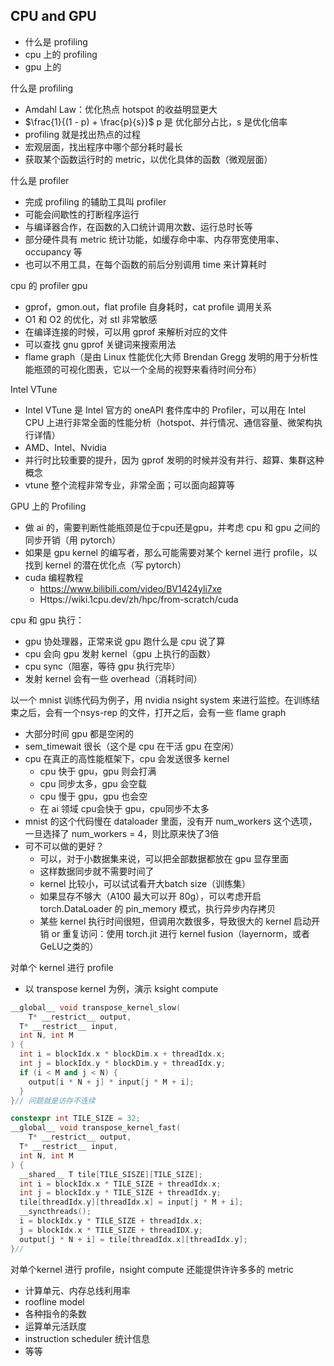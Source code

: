 ## CPU and GPU

- 什么是 profiling
- cpu 上的 profiling
- gpu 上的

什么是 profiling

- Amdahl Law：优化热点 hotspot 的收益明显更大
- $\frac{1}{(1 - p) + \frac{p}{s}}$ p 是 优化部分占比，s 是优化倍率
- profiling 就是找出热点的过程
- 宏观层面，找出程序中哪个部分耗时最长
- 获取某个函数运行时的 metric，以优化具体的函数（微观层面）

什么是 profiler

- 完成 profiling 的辅助工具叫 profiler
- 可能会间歇性的打断程序运行
- 与编译器合作，在函数的入口统计调用次数、运行总时长等
- 部分硬件具有 metric 统计功能，如缓存命中率、内存带宽使用率、occupancy 等
- 也可以不用工具，在每个函数的前后分别调用 time 来计算耗时

cpu 的 profiler gpu

- gprof，gmon.out，flat profile 自身耗时，cat profile 调用关系
- O1 和 O2 的优化，对 stl 非常敏感
- 在编译连接的时候，可以用 gprof 来解析对应的文件
- 可以查找 gnu gprof 关键词来搜索用法
- flame graph（是由 Linux 性能优化大师 Brendan Gregg 发明的用于分析性能瓶颈的可视化图表，它以一个全局的视野来看待时间分布）

Intel VTune

- Intel VTune 是 Intel 官方的 oneAPI 套件库中的 Profiler，可以用在 Intel CPU 上进行非常全面的性能分析（hotspot、并行情况、通信容量、微架构执行详情）
- AMD、Intel、Nvidia
- 并行时比较重要的提升，因为 gprof 发明的时候并没有并行、超算、集群这种概念
- vtune 整个流程非常专业，非常全面；可以面向超算等

GPU 上的 Profiling

- 做 ai 的，需要判断性能瓶颈是位于cpu还是gpu，并考虑 cpu 和 gpu 之间的同步开销（用 pytorch）
- 如果是 gpu kernel 的编写者，那么可能需要对某个 kernel 进行 profile，以找到 kernel 的潜在优化点（写 pytorch）
- cuda 编程教程
  - https://www.bilibili.com/video/BV1424yli7xe
  - Https://wiki.1cpu.dev/zh/hpc/from-scratch/cuda

cpu 和 gpu 执行：

- gpu 协处理器，正常来说 gpu 跑什么是 cpu 说了算
- cpu 会向 gpu 发射 kernel（gpu 上执行的函数）
- cpu sync（阻塞，等待 gpu 执行完毕）
- 发射 kernel 会有一些 overhead（消耗时间）

以一个 mnist 训练代码为例子，用 nvidia nsight system 来进行监控。在训练结束之后，会有一个nsys-rep 的文件，打开之后，会有一些 flame graph

- 大部分时间 gpu 都是空闲的
- sem_timewait 很长（这个是 cpu 在干活 gpu 在空闲）
- cpu 在真正的高性能框架下，cpu 会发送很多 kernel
  - cpu 快于 gpu，gpu 则会打满
  - cpu 同步太多，gpu 会空载
  - cpu 慢于 gpu，gpu 也会空
  - 在 ai 领域 cpu会快于 gpu，cpu同步不太多
- mnist 的这个代码慢在 dataloader 里面，没有开 num_workers 这个选项，一旦选择了 num_workers = 4，则比原来快了3倍
- 可不可以做的更好？
  - 可以，对于小数据集来说，可以把全部数据都放在 gpu 显存里面
  - 这样数据同步就不需要时间了
  - kernel 比较小，可以试试看开大batch size（训练集）
  - 如果显存不够大（A100 最大可以开 80g），可以考虑开启 torch.DataLoader 的 pin_memory 模式，执行异步内存拷贝
  - 某些 kernel 执行时间很短，但调用次数很多，导致很大的 kernel 启动开销 or 重复访问：使用 torch.jit 进行 kernel fusion（layernorm，或者GeLU之类的）

对单个 kernel 进行 profile

- 以 transpose kernel 为例，演示 ksight compute

~~~c++
__global__ void transpose_kernel_slow(
	T* __restrict__ output,
  T* __restrict__ input,
  int N, int M
) {
  int i = blockIdx.x * blockDim.x + threadIdx.x;
  int j = blockIdx.y * blockDim.y + threadIdx.y;
  if (i < M and j < N) {
    output[i * N + j] * input[j * M + i];
  }
}// 问题就是访存不连续

constexpr int TILE_SIZE = 32;
__global__ void transpose_kernel_fast(
	T* __restrict__ output,
  T* __restrict__ input,
  int N, int M
) {
  __shared__ T tile[TILE_SISZE][TILE_SIZE];
  int i = blockIdx.x * TILE_SIZE + threadIdx.x;
  int j = blockIdx.y * TILE_SIZE + threadIdx.y;
  tile[threadIdx.y][threadIdx.x] = input[j * M + i];
  __syncthreads();
  i = blockIdx.y * TILE_SIZE + threadIdx.x;
  j = blockIdx.x * TILE_SIZE + threadIDX.y;
  output[j * N + i] = tile[threadIdx.x][threadIdx.y];
}// 
~~~



对单个kernel 进行 profile，nsight compute 还能提供许许多多的 metric

- 计算单元、内存总线利用率
- roofline model
- 各种指令的条数
- 运算单元活跃度
- instruction scheduler 统计信息
- 等等















































